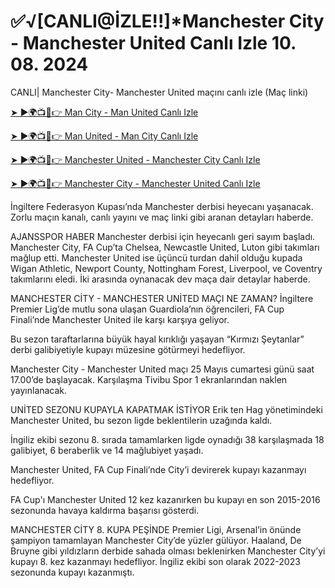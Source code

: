 #  ✅√[CANLI@İZLE!!]*Manchester City - Manchester United Canlı Izle 10. 08. 2024

CANLI| Manchester City- Manchester United maçını canlı izle (Maç linki)

[➤ ►🌍📺📱👉 Man City - Man United Canlı Izle](https://cutt.ly/Xecc2d59)

[➤ ►🌍📺📱👉 Man United - Man City Canlı Izle](https://cutt.ly/Xecc2d59)

[➤ ►🌍📺📱👉 Manchester United - Manchester City Canlı Izle](https://cutt.ly/Xecc2d59)

[➤ ►🌍📺📱👉 Manchester City - Manchester United Canlı Izle](https://cutt.ly/Xecc2d59)

İngiltere Federasyon Kupası’nda Manchester derbisi heyecanı yaşanacak. Zorlu maçın kanalı, canlı yayını ve maç linki gibi aranan detayları haberde.

AJANSSPOR HABER
Manchester derbisi için heyecanlı geri sayım başladı. Manchester City, FA Cup’ta Chelsea, Newcastle United, Luton gibi takımları mağlup etti. Manchester United ise üçüncü turdan dahil olduğu kupada Wigan Athletic, Newport County, Nottingham Forest, Liverpool, ve Coventry takımlarını eledi.  İki arasında oynanacak dev maça dair detaylar haberde.

MANCHESTER CİTY - MANCHESTER UNİTED MAÇI NE ZAMAN?
İngiltere Premier Lig’de mutlu sona ulaşan Guardiola’nın öğrencileri, FA Cup Finali’nde Manchester United ile karşı karşıya geliyor.

Bu sezon taraftarlarına büyük hayal kırıklığı yaşayan “Kırmızı Şeytanlar” derbi galibiyetiyle kupayı müzesine götürmeyi hedefliyor.

Manchester City - Manchester United maçı 25 Mayıs cumartesi günü saat 17.00’de başlayacak. Karşılaşma Tivibu Spor 1 ekranlarından naklen yayınlanacak.

UNİTED SEZONU KUPAYLA KAPATMAK İSTİYOR
Erik ten Hag yönetimindeki Manchester United, bu sezon ligde beklentilerin uzağında kaldı.

İngiliz ekibi sezonu 8. sırada tamamlarken ligde oynadığı 38 karşılaşmada 18 galibiyet, 6 beraberlik ve 14 mağlubiyet yaşadı.

Manchester United, FA Cup Finali’nde City’i devirerek kupayı kazanmayı hedefliyor.

FA Cup'ı Manchester United 12 kez kazanırken bu kupayı en son 2015-2016 sezonunda havaya kaldırma başarısı gösterdi.

MANCHESTER CİTY  8. KUPA PEŞİNDE
Premier Ligi, Arsenal’in önünde şampiyon tamamlayan Manchester City’de yüzler gülüyor. Haaland, De Bruyne gibi yıldızların derbide sahada olması beklenirken Manchester City’yi kupayı 8. kez kazanmayı hedefliyor. İngiliz ekibi son olarak 2022-2023 sezonunda kupayı kazanmıştı.
